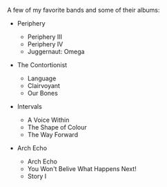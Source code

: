 A few of my favorite bands and some of their albums:
* Periphery
  * Periphery III
  * Periphery IV
  * Juggernaut: Omega
  
* The Contortionist
  * Language
  * Clairvoyant
  * Our Bones
  
* Intervals
  * A Voice Within
  * The Shape of Colour
  * The Way Forward
  
* Arch Echo
  * Arch Echo
  * You Won't Belive What Happens Next!
  * Story I

